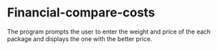 # Financial-compare-costs
The program prompts the  user to enter the weight and price of the each package and displays the one with  the better price.
